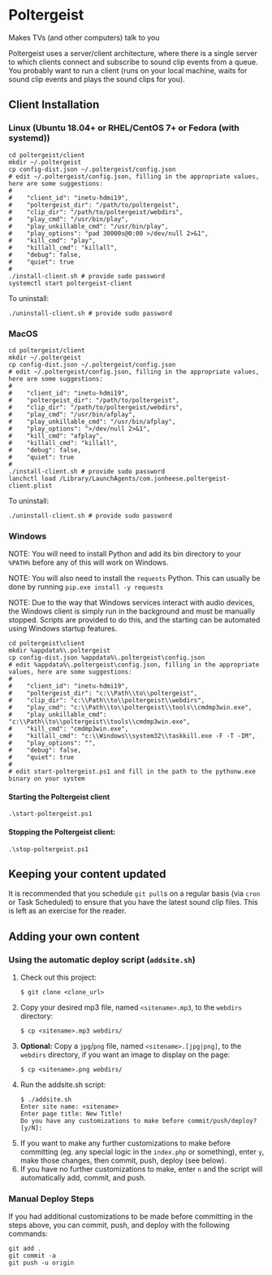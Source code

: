 # Poltergeist
Makes TVs (and other computers) talk to you

Poltergeist uses a server/client architecture, where there is a single server to which clients connect and subscribe to sound clip events from a queue.  You probably want to run a client (runs on your local machine, waits for sound clip events and plays the sound clips for you).

## Client Installation
### Linux (Ubuntu 18.04+ or RHEL/CentOS 7+ or Fedora (with systemd))
```
cd poltergeist/client
mkdir ~/.poltergeist
cp config-dist.json ~/.poltergeist/config.json
# edit ~/.poltergeist/config.json, filling in the appropriate values, here are some suggestions:
#
#    "client_id": "inetu-hdmi19",
#    "poltergeist_dir": "/path/to/poltergeist",
#    "clip_dir": "/path/to/poltergeist/webdirs",
#    "play_cmd": "/usr/bin/play",
#    "play_unkillable_cmd": "/usr/bin/play",
#    "play_options": "pad 30000s@0:00 >/dev/null 2>&1",
#    "kill_cmd": "play",
#    "killall_cmd": "killall",
#    "debug": false,
#    "quiet": true
#
./install-client.sh # provide sudo password
systemctl start poltergeist-client
```
To uninstall:
```
./uninstall-client.sh # provide sudo password
```

### MacOS
```
cd poltergeist/client
mkdir ~/.poltergeist
cp config-dist.json ~/.poltergeist/config.json
# edit ~/.poltergeist/config.json, filling in the appropriate values, here are some suggestions:
#
#    "client_id": "inetu-hdmi19",
#    "poltergeist_dir": "/path/to/poltergeist",
#    "clip_dir": "/path/to/poltergeist/webdirs",
#    "play_cmd": "/usr/bin/afplay",
#    "play_unkillable_cmd": "/usr/bin/afplay",
#    "play_options": ">/dev/null 2>&1",
#    "kill_cmd": "afplay",
#    "killall_cmd": "killall",
#    "debug": false,
#    "quiet": true
#
./install-client.sh # provide sudo password
lanchctl load /Library/LaunchAgents/com.jonheese.poltergeist-client.plist
```
To uninstall:
```
./uninstall-client.sh # provide sudo password
```

### Windows
NOTE: You will need to install Python and add its bin directory to your `%PATH%` before any of this will work on Windows.

NOTE: You will also need to install the `requests` Python.  This can usually be done by running
```pip.exe install -y requests```

NOTE: Due to the way that Windows services interact with audio devices, the Windows client is simply run in the background and must be manually stopped.  Scripts are provided to do this, and the starting can be automated using Windows startup features. 
```
cd poltergeist\client
mkdir %appdata%\.poltergeist
cp config-dist.json %appdata%\.poltergeist\config.json
# edit %appdata%\.poltergeist\config.json, filling in the appropriate values, here are some suggestions:
#
#    "client_id": "inetu-hdmi19",
#    "poltergeist_dir": "c:\\Path\\to\\poltergeist",
#    "clip_dir": "c:\\Path\\to\\poltergeist\\webdirs",
#    "play_cmd": "c:\\Path\\to\\poltergeist\\tools\\cmdmp3win.exe",
#    "play_unkillable_cmd": "c:\\Path\\to\\poltergeist\\tools\\cmdmp3win.exe",
#    "kill_cmd": "cmdmp3win.exe",
#    "killall_cmd": "c:\\Windows\\system32\\taskkill.exe -F -T -IM",
#    "play_options": "",
#    "debug": false,
#    "quiet": true
#
# edit start-poltergeist.ps1 and fill in the path to the pythonw.exe binary on your system
```

#### Starting the Poltergeist client
```
.\start-poltergeist.ps1
```

#### Stopping the Poltergeist client:
```
.\stop-poltergeist.ps1
```

## Keeping your content updated
It is recommended that you schedule `git pull`s on a regular basis (via `cron` or Task Scheduled) to ensure that you have the latest sound clip files.  This is left as an exercise for the reader.

## Adding your own content
### Using the automatic deploy script (`addsite.sh`)
1. Check out this project:
    ```
    $ git clone <clone_url>
    ```
2. Copy your desired mp3 file, named `<sitename>.mp3`, to the `webdirs` directory:
    ```
    $ cp <sitename>.mp3 webdirs/
    ```
3. **Optional:** Copy a `jpg`/`png` file, named `<sitename>.[jpg|png]`, to the `webdirs` directory, if you want an image to display on the page:
    ```
    $ cp <sitename>.png webdirs/
    ```
4. Run the addsite.sh script:
    ```
    $ ./addsite.sh
    Enter site name: <sitename>
    Enter page title: New Title!
    Do you have any customizations to make before commit/push/deploy? [y/N]:
    ```
5. If you want to make any further customizations to make before committing (eg. any special logic in the `index.php` or something), enter `y`, make those changes, then commit, push, deploy (see below).
6. If you have no further customizations to make, enter `n` and the script will automatically add, commit, and push.

### Manual Deploy Steps ###
If you had additional customizations to be made before committing in the steps above, you can commit, push, and deploy with the following commands:
```
git add .
git commit -a
git push -u origin
```

